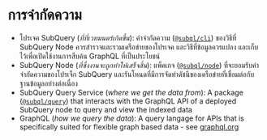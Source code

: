 # การจำกัดความ

- โปรเจค SubQuery (*ที่ที่เวทมนตร์เกิดขึ้น*): คำจำกัดความ ([`@subql/cli`](https://www.npmjs.com/package/@subql/cli)) ของวิธีที่ SubQuery Node ควรสำรวจและรวมเครือข่ายของโปรเจค และวิธีที่ข้อมูลควรแปลง และเก็บไว้เพื่อเปิดใช้งานการสืบค้น GraphQL ที่เป็นประโยชน์
- SubQuery Node (*ที่ซึ่งงานจะถูกทำให้เสร็จสิ้น*): แพ็คเกจ ([`@subql/node`](https://www.npmjs.com/package/@subql/node)) ที่จะยอมรับคำจำกัดความของโปรเจ็ก SubQuery และรันโหนดที่มีการจัดทำดัชนีของเครือข่ายที่เชื่อมต่อกับฐานข้อมูลอย่างต่อเนื่อง
- SubQuery Query Service (*where we get the data from*): A package ([`@subql/query`](https://www.npmjs.com/package/@subql/query)) that interacts with the GraphQL API of a deployed SubQuery node to query and view the indexed data
- GraphQL (*how we query the data*): A query langage for APIs that is specifically suited for flexible graph based data - see [graphql.org](https://graphql.org/learn/)